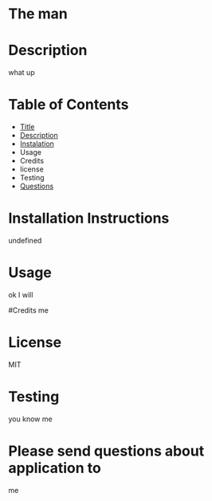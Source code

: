 
# The man

# Description 
what up
# Table of Contents
- [Title](#title)
- [Description](#Description)
- [Instalation](#Installation)
- Usage
- Credits
- license
- Testing
- [Questions](#Please)

# Installation Instructions
undefined

# Usage
ok I will

#Credits
me

# License
MIT

# Testing
you know me

# Please send questions about application to
me
